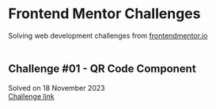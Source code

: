 # Frontend Mentor Challenges
Solving web development challenges from [frontendmentor.io](https://www.frontendmentor.io/challenges)
<br><br>
## Challenge #01 - QR Code Component
Solved on 18 November 2023<br>
[Challenge link](https://www.frontendmentor.io/challenges/qr-code-component-iux_sIO_H)
